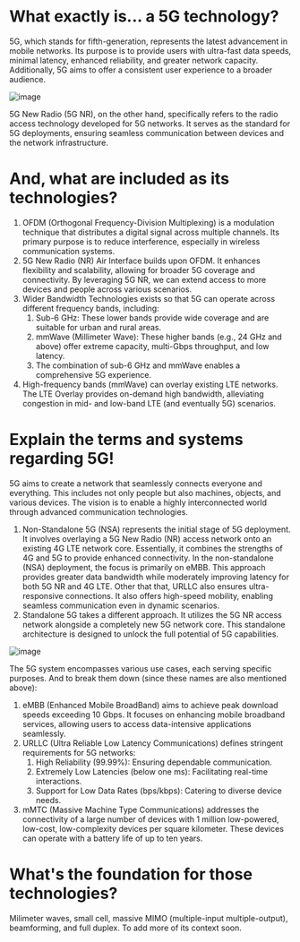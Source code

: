 # What exactly is... a 5G technology?

5G, which stands for fifth-generation, represents the latest advancement in mobile networks. Its purpose is to provide users with ultra-fast data speeds, minimal latency, enhanced reliability, and greater network capacity. Additionally, 5G aims to offer a consistent user experience to a broader audience.

![image](https://github.com/bmw-ece-ntust/internship/assets/138283247/ebb1e7f3-88e6-4909-bdd7-d9edd2ecaef4)

5G New Radio (5G NR), on the other hand, specifically refers to the radio access technology developed for 5G networks. It serves as the standard for 5G deployments, ensuring seamless communication between devices and the network infrastructure.

# And, what are included as its technologies?

1. OFDM (Orthogonal Frequency-Division Multiplexing) is a modulation technique that distributes a digital signal across multiple channels. Its primary purpose is to reduce interference, especially in wireless communication systems.
2. 5G New Radio (NR) Air Interface builds upon OFDM. It enhances flexibility and scalability, allowing for broader 5G coverage and connectivity. By leveraging 5G NR, we can extend access to more devices and people across various scenarios.
3. Wider Bandwidth Technologies exists so that 5G can operate across different frequency bands, including:
    1. Sub-6 GHz: These lower bands provide wide coverage and are suitable for urban and rural areas.
    2. mmWave (Millimeter Wave): These higher bands (e.g., 24 GHz and above) offer extreme capacity, multi-Gbps throughput, and low latency.
    3. The combination of sub-6 GHz and mmWave enables a comprehensive 5G experience.
4. High-frequency bands (mmWave) can overlay existing LTE networks. The LTE Overlay provides on-demand high bandwidth, alleviating congestion in mid- and low-band LTE (and eventually 5G) scenarios.

# Explain the terms and systems regarding 5G!

5G aims to create a network that seamlessly connects everyone and everything. This includes not only people but also machines, objects, and various devices. The vision is to enable a highly interconnected world through advanced communication technologies.
1. Non-Standalone 5G (NSA) represents the initial stage of 5G deployment. It involves overlaying a 5G New Radio (NR) access network onto an existing 4G LTE network core. Essentially, it combines the strengths of 4G and 5G to provide enhanced connectivity. In the non-standalone (NSA) deployment, the focus is primarily on eMBB. This approach provides greater data bandwidth while moderately improving latency for both 5G NR and 4G LTE. Other that that, URLLC also ensures ultra-responsive connections. It also offers high-speed mobility, enabling seamless communication even in dynamic scenarios.
2. Standalone 5G takes a different approach. It utilizes the 5G NR access network alongside a completely new 5G network core. This standalone architecture is designed to unlock the full potential of 5G capabilities.

![image](https://github.com/bmw-ece-ntust/internship/assets/138283247/c8b90606-2683-4982-a5cf-bc958a7a5169)

The 5G system encompasses various use cases, each serving specific purposes. And to break them down (since these names are also mentioned above):
1. eMBB (Enhanced Mobile BroadBand) aims to achieve peak download speeds exceeding 10 Gbps. It focuses on enhancing mobile broadband services, allowing users to access data-intensive applications seamlessly.
2. URLLC (Ultra Reliable Low Latency Communications) defines stringent requirements for 5G networks:
    1. High Reliability (99.99%): Ensuring dependable communication.
    2. Extremely Low Latencies (below one ms): Facilitating real-time interactions.
    3. Support for Low Data Rates (bps/kbps): Catering to diverse device needs.
3. mMTC (Massive Machine Type Communications) addresses the connectivity of a large number of devices with 1 million low-powered, low-cost, low-complexity devices per square kilometer. These devices can operate with a battery life of up to ten years.

# What's the foundation for those technologies?

Milimeter waves, small cell, massive MIMO (multiple-input multiple-output), beamforming, and full duplex. To add more of its context soon.
